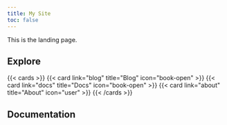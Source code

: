 ```yaml
---
title: My Site
toc: false
---
```


This is the landing page.

## Explore

{{< cards >}}
  {{< card link="blog" title="Blog" icon="book-open" >}}
  {{< card link="docs" title="Docs" icon="book-open" >}}
  {{< card link="about" title="About" icon="user" >}}
{{< /cards >}}




## Documentation

